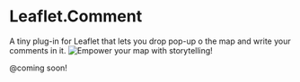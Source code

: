 # Leaflet.Comment
A tiny plug-in for Leaflet that lets you drop pop-up o the map and write your comments in it.
![Empower your map with storytelling!](https://img11.hostingpics.net/pics/186788comment.png)


@coming soon!

